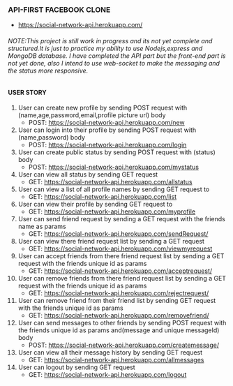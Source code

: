 ###  API-FIRST FACEBOOK CLONE
* https://social-network-api.herokuapp.com/

###### NOTE:This project is still work in progress and its not yet complete and structured.It is just to practice my ability to use Nodejs,express and MongoDB database. I have completed the API part but the front-end part is not yet done, also I intend to use web-socket to make the messaging and the status more responsive.

#### USER STORY

1. User can create new profile by sending POST request with (name,age,password,email,profile picture url) body
 	* POST: https://social-network-api.herokuapp.com/new
2. User can login into their profile by sending POST request with (name,password) body
	* POST: https://social-network-api.herokuapp.com/login
3. User can create public status by sending POST request with (status) body
	* POST: https://social-network-api.herokuapp.com/mystatus
4. User can view all status by sending GET request
	* GET: https://social-network-api.herokuapp.com/allstatus
5. User can view a list of all profile names by sending GET request to
	* GET: https://social-network-api.herokuapp.com/list
6. User can view their profile by sending GET request to
	* GET: https://social-network-api.herokuapp.com/myprofile
7. User can send friend request by sending a GET request with the friends name as params
	* GET: https://social-network-api.herokuapp.com/sendRequest/<friend name>
8. User can view there friend request list by sending a GET request
	* GET: https://social-network-api.herokuapp.com/viewmyrequest
9. User can accept friends from there friend request list by sending a GET request with the friends unique id as params
	* GET: https://social-network-api.herokuapp.com/acceptrequest/<friend unique id>
10. User can remove friends from there friend request list by sending a GET request with the friends unique id as params
	* GET: https://social-network-api.herokuapp.com/rejectrequest/<friend unique id>
11. User can remove friend from their friend list by sending GET request with the friends unique id as params
	* GET: https://social-network-api.herokuapp.com/removefriend/<friend unique id>
12. User can send messages to other friends by sending POST request with the friends unique id as params and(message and unique messageId) body
	* POST: https://social-network-api.herokuapp.com/createmessage/<friend unique id>
13. User can view all their message history by sending GET request
	* GET: https://social-network-api.herokuapp.com/allmessages
14. User can logout by sending GET request
	* GET: https://social-network-api.herokuapp.com/logout